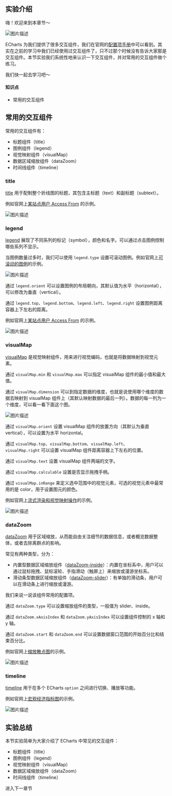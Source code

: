 ## 实验介绍

嗨！欢迎来到本章节～

![图片描述](https://doc.shiyanlou.com/courses/5788/1347963/deac8f2800a54855dbcb80b35d932fbd-0)

ECharts 为我们提供了很多交互组件，我们在官网的[配置项手册](https://echarts.apache.org/zh/option.html#title)中可以看到。其实在之前的学习中我们已经使用过交互组件了，只不过那个时候没有告诉大家那是交互组件。本节实验我们系统性地来认识一下交互组件，并对常用的交互组件做个练习。

我们快一起去学习吧～

#### 知识点

-   常用的交互组件

## 常用的交互组件

常用的交互组件有：

-   标题组件（title）
-   图例组件（legend）
-   视觉映射组件（visualMap）
-   数据区域缩放组件（dataZoom）
-   时间线组件（timeline）

### title

[title](https://echarts.apache.org/zh/option.html#title) 用于配制整个折线图的标题，其包含主标题（text）和副标题（subtext）。

例如官网上[某站点用户 Access From](https://echarts.apache.org/examples/zh/editor.html?c=pie-simple) 的示例。

![图片描述](https://doc.shiyanlou.com/courses/10532/1347963/97c638bc7d2d73fdc75574507c5ed512-0)

### legend

[legend](https://echarts.apache.org/zh/option.html#legend) 展现了不同系列的标记（symbol），颜色和名字。可以通过点击图例控制哪些系列不显示。

当图例数量过多时，我们可以使用 `legend.type` 设置可滚动图例。例如官网上[可滚动的图例](https://echarts.apache.org/examples/zh/editor.html?c=pie-legend)的示例。

![图片描述](https://doc.shiyanlou.com/courses/10532/1347963/c3c726fa7b90081b11f91e12db90a487-0)

通过 `legend.orient` 可以设置图例的布局朝向，其默认值为水平（horizontal），可以修改为垂直（vertical）。

通过 `legend.top`、`legend.bottom`、`legend.left`、`legend.right` 设置图例距离容器上下左右的距离。

例如官网上[某站点用户 Access From](https://echarts.apache.org/examples/zh/editor.html?c=pie-simple) 的示例。

![图片描述](https://doc.shiyanlou.com/courses/10532/1347963/aef90cbbe9e8ed4b115953844f445925-0)

### visualMap

[visualMap](https://echarts.apache.org/zh/option.html#visualMap) 是视觉映射组件，用来进行视觉编码，也就是将数据映射到视觉元素。

通过 `visualMap.min` 和 `visualMap.max` 可以指定 visualMap 组件的最小值和最大值。

通过 `visualMap.dimension` 可以到指定数据的维度，也就是说使用哪个维度的数据去映射到 visualMap 组件上（其默认映射数据的最后一列）。数据的每一列为一个维度，可以看一看下面这个图。

![图片描述](https://doc.shiyanlou.com/courses/10532/1347963/2287dbbc3f153a1da669b30d65b8f6fd-0)

通过 `visualMap.orient` 设置 visualMap 组件的放置方向（其默认为垂直 vertical），可以设置为水平 horizontal。

通过 `visualMap.top`、`visualMap.bottom`、`visualMap.left`、`visualMap.right` 可以设置 visualMap 组件距离容器上下左右的位置。

通过 `visualMap.text` 设置 visualMap 组件两端的文字。

通过 `visualMap.calculable` 设置是否显示拖拽手柄。

通过 `visualMap.inRange` 来定义选中范围中的视觉元素，可选的视觉元素中最常用的是 color，用于设置图元的颜色。

例如官网上[流式渲染和视觉映射操作](https://echarts.apache.org/examples/zh/editor.html?c=scatter-stream-visual)的示例。

![图片描述](https://doc.shiyanlou.com/courses/10532/1347963/61d3e96295ed661967431febde76c1bc-0)

### dataZoom

[dataZoom](https://echarts.apache.org/zh/option.html#dataZoom) 用于区域缩放，从而能自由关注细节的数据信息，或者概览数据整体，或者去除离群点的影响。

常见有两种类型，分为：

-   内置型数据区域缩放组件（[dataZoom-inside](https://echarts.apache.org/zh/option.html#dataZoom-inside)）：内置在坐标系中，用户可以通过鼠标拖拽、鼠标滚轮、手指滑动（触屏上）来缩放或漫游坐标系。
-   滑动条型数据区域缩放组件（[dataZoom-slider](https://echarts.apache.org/zh/option.html#dataZoom-slider)）：有单独的滑动条，用户可以在滑动条上进行缩放或漫游。

我们来说一说该组件常用的配置项。

通过 `dataZoom.type` 可以设置缩放组件的类型，一般值为 slider、inside。

通过 `dataZoom.xAxisIndex` 和 `dataZoom.yAxisIndex` 可以设置组件控制的 x 轴和 y 轴。

通过 `dataZoom.start` 和 `dataZoom.end` 可以设置数据窗口范围的开始百分比和结束百分比。

例如官网上[缩放散点图](https://echarts.apache.org/examples/zh/editor.html?c=doc-example%2Fscatter-dataZoom-all&edit=1&reset=1)的示例。

![图片描述](https://doc.shiyanlou.com/courses/10532/1347963/1f7314032e2b593a46d7007a36ddace4-0)

### timeline

[timeline](https://echarts.apache.org/zh/option.html#timeline) 用于在多个 ECharts `option` 之间进行切换、播放等功能。

例如官网上[宏观经济指标图](https://echarts.apache.org/examples/zh/editor.html?c=doc-example%2Fmix-timeline-all&edit=1&reset=1)的示例。

![图片描述](https://doc.shiyanlou.com/courses/10532/1347963/5f139e7ef56a84c5e14e83b4bc7da8d1-0)

## 实验总结

本节实验简单为大家介绍了 ECharts 中常见的交互组件：

-   标题组件（title）
-   图例组件（legend）
-   视觉映射组件（visualMap）
-   数据区域缩放组件（dataZoom）
-   时间线组件（timeline）

进入下一章节